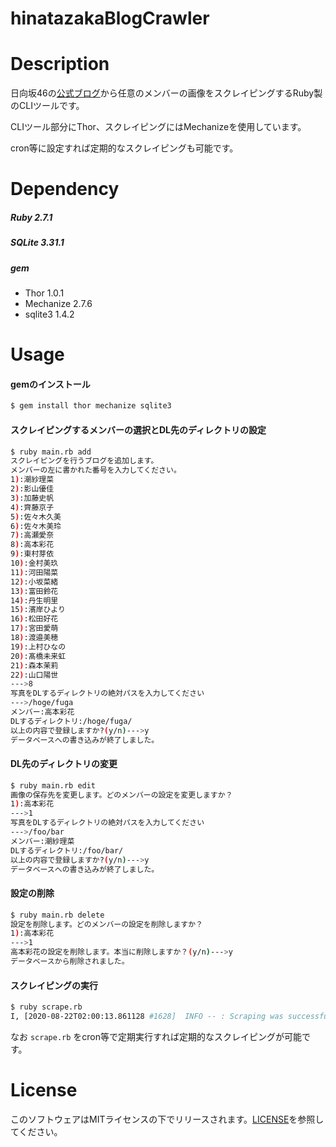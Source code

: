 # hinatazakaBlogCrawler

# Description

日向坂46の[公式ブログ]("https://www.hinatazaka46.com/s/official/diary/member?ima=0000",Blog)から任意のメンバーの画像をスクレイピングするRuby製のCLIツールです。

CLIツール部分にThor、スクレイピングにはMechanizeを使用しています。

cron等に設定すれば定期的なスクレイピングも可能です。

# Dependency

##### Ruby 2.7.1

##### SQLite 3.31.1

##### gem

* Thor 1.0.1
* Mechanize 2.7.6
* sqlite3 1.4.2

# Usage

#### gemのインストール

````bash
$ gem install thor mechanize sqlite3
````

#### スクレイピングするメンバーの選択とDL先のディレクトリの設定

````bash
$ ruby main.rb add
スクレイピングを行うブログを追加します。
メンバーの左に書かれた番号を入力してください。
1):潮紗理菜
2):影山優佳
3):加藤史帆
4):齊藤京子
5):佐々木久美
6):佐々木美玲
7):高瀬愛奈
8):高本彩花
9):東村芽依
10):金村美玖
11):河田陽菜
12):小坂菜緒
13):富田鈴花
14):丹生明里
15):濱岸ひより
16):松田好花
17):宮田愛萌
18):渡邉美穂
19):上村ひなの
20):髙橋未来虹
21):森本茉莉
22):山口陽世
--->8
写真をDLするディレクトリの絶対パスを入力してください
--->/hoge/fuga
メンバー:高本彩花
DLするディレクトリ:/hoge/fuga/
以上の内容で登録しますか?(y/n)--->y
データベースへの書き込みが終了しました。
````

#### DL先のディレクトリの変更

````bash
$ ruby main.rb edit
画像の保存先を変更します。どのメンバーの設定を変更しますか？
1):高本彩花
--->1
写真をDLするディレクトリの絶対パスを入力してください
--->/foo/bar
メンバー:潮紗理菜
DLするディレクトリ:/foo/bar/
以上の内容で登録しますか?(y/n)--->y
データベースへの書き込みが終了しました。
````

#### 設定の削除

````bash
$ ruby main.rb delete
設定を削除します。どのメンバーの設定を削除しますか？
1):高本彩花
--->1
高本彩花の設定を削除します。本当に削除しますか？(y/n)--->y
データベースから削除されました。
````

#### スクレイピングの実行

````bash
$ ruby scrape.rb
I, [2020-08-22T02:00:13.861128 #1628]  INFO -- : Scraping was successful:高本彩花
````

なお `scrape.rb` をcron等で定期実行すれば定期的なスクレイピングが可能です。

# License
このソフトウェアはMITライセンスの下でリリースされます。[LICENSE](./LICENSE)を参照してください。

